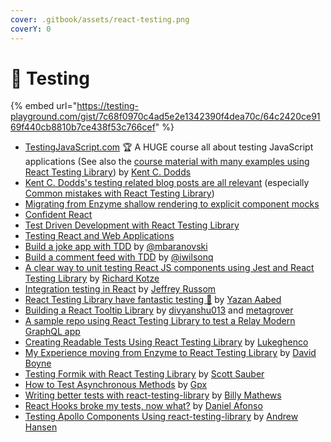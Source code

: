 ```yaml
---
cover: .gitbook/assets/react-testing.png
coverY: 0
---
```


# 🔬 Testing

{% embed url="https://testing-playground.com/gist/7c68f0970c4ad5e2e1342390f4dea70c/64c2420ce9169f440cb8810b7ce438f53c766cef" %}



* [TestingJavaScript.com](https://testingjavascript.com) 🏆 A HUGE course all about testing JavaScript applications (See also the [course material with many examples using React Testing Library](https://github.com/kentcdodds/react-testing-library-course)) by [Kent C. Dodds](https://github.com/kentcdodds)
* [Kent C. Dodds's testing related blog posts are all relevant](https://kentcdodds.com/blog?q=test) (especially [Common mistakes with React Testing Library](https://kentcdodds.com/blog/common-mistakes-with-react-testing-library))
* [Migrating from Enzyme shallow rendering to explicit component mocks](https://www.youtube.com/watch?v=LHUdxkThTM0\&list=PLV5CVI1eNcJgCrPH\_e6d57KRUTiDZgs0u)
* [Confident React](https://www.youtube.com/watch?v=qXRPHRgcXJ0\&list=PLV5CVI1eNcJgNqzNwcs4UKrlJdhfDjshf)
* [Test Driven Development with React Testing Library](https://www.youtube.com/watch?v=kCR3JAR7CHE\&list=PLV5CVI1eNcJgCrPH\_e6d57KRUTiDZgs0u)
* [Testing React and Web Applications](https://kentcdodds.com/workshops/#testing-react-and-web-applications)
* [Build a joke app with TDD](https://medium.com/@mbaranovski/quick-guide-to-tdd-in-react-81888be67c64) by [@mbaranovski](https://github.com/mbaranovski)
* [Build a comment feed with TDD](https://medium.freecodecamp.org/how-to-build-sturdy-react-apps-with-tdd-and-the-react-testing-library-47ad3c5c8e47) by [@iwilsonq](https://github.com/iwilsonq)
* [A clear way to unit testing React JS components using Jest and React Testing Library](https://www.richardkotze.com/coding/react-testing-library-jest) by [Richard Kotze](https://github.com/rkotze)
* [Integration testing in React](https://medium.com/@jeffreyrussom/integration-testing-in-react-21f92a55a894) by [Jeffrey Russom](https://github.com/qswitcher)
* [React Testing Library have fantastic testing 🐐](https://medium.com/yazanaabed/react-testing-library-have-a-fantastic-testing-198b04699237) by [Yazan Aabed](https://github.com/YazanAabeed)
* [Building a React Tooltip Library](https://www.youtube.com/playlist?list=PLMV09mSPNaQmFLPyrfFtpUdClVfutjF5G) by [divyanshu013](https://github.com/divyanshu013) and [metagrover](https://github.com/metagrover)
* [A sample repo using React Testing Library to test a Relay Modern GraphQL app](https://github.com/zth/relay-modern-flow-jest-example)
* [Creating Readable Tests Using React Testing Library](https://medium.com/flatiron-labs/creating-readable-tests-using-react-testing-library-2bd03c49c284) by [Lukeghenco](https://github.com/Lukeghenco)
* [My Experience moving from Enzyme to React Testing Library](https://medium.com/@boyney123/my-experience-moving-from-enzyme-to-react-testing-library-5ac65d992ce) by [David Boyne](https://github.com/boyney123)
* [Testing Formik with React Testing Library](https://scottsauber.com/2019/05/25/testing-formik-with-react-testing-library/) by [Scott Sauber](https://github.com/scottsauber)
* [How to Test Asynchronous Methods](https://www.polvara.me/posts/how-to-test-asynchronous-methods/) by [Gpx](https://twitter.com/Gpx)
* [Writing better tests with react-testing-library](https://www.youtube.com/watch?v=O0VxvRqgm7g) by [Billy Mathews](https://twitter.com/BillRMathews)
* [React Hooks broke my tests, now what?](https://youtu.be/p3WS9GmfX\_Q) by [Daniel Afonso](https://twitter.com/danieljcafonso)
* [Testing Apollo Components Using react-testing-library](https://www.arahansen.com/testing-apollo-components-using-react-testing-library/) by [Andrew Hansen](https://twitter.com/arahansen)
